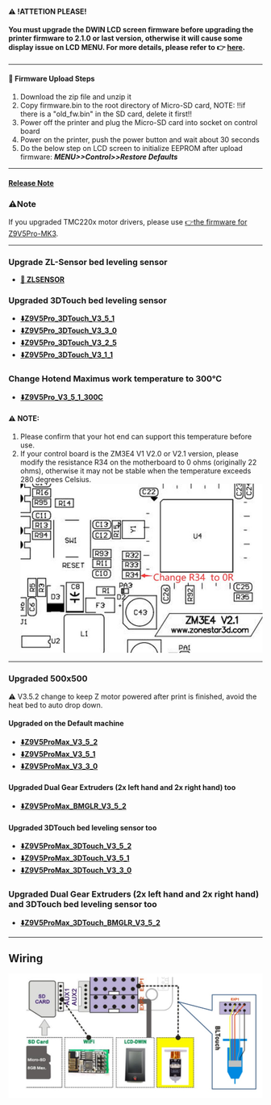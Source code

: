 #### :warning: !ATTETION PLEASE! 
#### You must upgrade the DWIN LCD screen firmware before upgrading the printer firmware to 2.1.0 or last version, otherwise it will cause some display issue on LCD MENU. For more details, please refer to :point_right: [**here**](https://github.com/ZONESTAR3D/Upgrade-kit-guide/tree/main/TFT-LCD/LCD-DWIN). 

----
#### :green_book: Firmware Upload Steps
1. Download the zip file and unzip it
2. Copy firmware.bin to the root directory of Micro-SD card, 
NOTE: !!if there is a "old_fw.bin" in the SD card, delete it first!!
3. Power off the printer and plug the Micro-SD card into socket on control board
4. Power on the printer, push the power button and wait about 30 seconds
5. Do the below step on LCD screen to initialize EEPROM after upload firmware:  ***MENU>>Control>>Restore Defaults***

----
#### [Release Note](https://github.com/ZONESTAR3D/Firmware/tree/master/Z9/Z9V5/bin/Z9V5Pro/beta)
### :warning:Note
If you upgraded TMC220x motor drivers, please use [:point_right:the firmware for Z9V5Pro-MK3](https://github.com/ZONESTAR3D/Firmware/tree/master/Z9/Z9V5/bin/Z9V5Pro-MK3/customized).

-----
### Upgrade ZL-Sensor bed leveling sensor 
- **[:file_folder: ZLSENSOR](./ZLSENSOR/readme.md)**

### Upgraded 3DTouch bed leveling sensor 
- **[:arrow_down:Z9V5Pro_3DTouch_V3_5_1](./Z9V5Pro_3DTouch_V3_5_1.zip)**
- **[:arrow_down:Z9V5Pro_3DTouch_V3_3_0](./Z9V5Pro_3DTouch_V3_3_0.zip)**
- **[:arrow_down:Z9V5Pro_3DTouch_V3_2_5](./Z9V5Pro_3DTouch_V3_2_5.zip)**
- **[:arrow_down:Z9V5Pro_3DTouch_V3_1_1](./Z9V5Pro_3DTouch_V3_1_1.zip)**

### Change Hotend Maximus work temperature to 300℃ 
- **[:arrow_down:Z9V5Pro_V3_5_1_300C](./Z9V5Pro_V3_5_1_300C.zip)**     
#### :warning: NOTE:
1. Please confirm that your hot end can support this temperature before use.
2. If your control board is the ZM3E4 V1 V2.0 or V2.1 version, please modify the resistance R34 on the motherboard to 0 ohms (originally 22 ohms), otherwise it may not be stable when the temperature exceeds 280 degrees Celsius.     
![](./R34.jpg)

-----
### Upgraded 500x500
:warning: V3.5.2 change to keep Z motor powered after print is finished, avoid the heat bed to auto drop down.
#### Upgraded on the Default machine
- **[:arrow_down:Z9V5ProMax_V3_5_2](./Z9V5ProMax_V3_5_2.zip)**
- **[:arrow_down:Z9V5ProMax_V3_5_1](./Z9V5ProMax_V3_5_1.zip)**
- **[:arrow_down:Z9V5ProMax_V3_3_0](./Z9V5ProMax_V3_3_0.zip)**
#### Upgraded Dual Gear Extruders (2x left hand and 2x right hand) too
- **[:arrow_down:Z9V5ProMax_BMGLR_V3_5_2](./Z9V5ProMax_BMGLR_V3_5_2.zip)**
#### Upgraded 3DTouch bed leveling sensor too
- **[:arrow_down:Z9V5ProMax_3DTouch_V3_5_2](./Z9V5ProMax_3DTouch_V3_5_2.zip)**
- **[:arrow_down:Z9V5ProMax_3DTouch_V3_5_1](./Z9V5ProMax_3DTouch_V3_5_1.zip)**
- **[:arrow_down:Z9V5ProMax_3DTouch_V3_3_0](./Z9V5ProMax_3DTouch_V3_3_0.zip)**
### Upgraded Dual Gear Extruders (2x left hand and 2x right hand) and 3DTouch bed leveling sensor too
- **[:arrow_down:Z9V5ProMax_3DTouch_BMGLR_V3_5_2](./Z9V5ProMax_3DTouch_BMGLR_V3_5_2.zip)**

-----
## Wiring
![](./Z9V5Pro%2B3DTouch_wiring.jpg)


